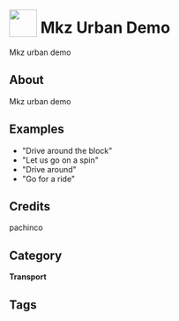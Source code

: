 # <img src="https://raw.githack.com/FortAwesome/Font-Awesome/master/svgs/solid/robot.svg" card_color="#22A7F0" width="50" height="50" style="vertical-align:bottom"/> Mkz Urban Demo
Mkz urban demo

## About
Mkz urban demo

## Examples
* "Drive around the block"
* "Let us go on a spin"
* "Drive around"
* "Go for a ride"

## Credits
pachinco

## Category
**Transport**

## Tags

